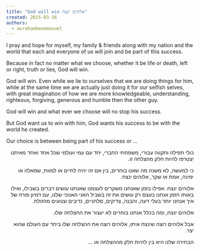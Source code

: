 ```yaml
---
title: "God will win אלוהים ינצח"
created: 2015-03-16
authors: 
  - avrahambenemanuel
---
```


I pray and hope for myself, my family & friends along with my nation and the world that each and everyone of us will join and be part of this success.

Because in fact no matter what we choose, whether it be life or death, left or right, truth or lies, God will win.

God will win. Even while we lie to ourselves that we are doing things for him, while at the same time we are actually just doing it for our selfish selves, with great imagination of how we are more knowledgeable, understanding, righteous, forgiving, generous and humble then the other guy.

God will win and what ever we choose will no stop his success.

But God want us to win with him, God wants his success to be with the world he created.

Our choice is between being part of his success or ...
<div dir="rtl">
כולי תפילה ותקווה עבורי, משפחתי החברי, יחד עם עמי ועולמי שכל אחד ואחד מאיתנו יצטרפו להיות חלק מהצלחה זו.

כי למעשה, לא משנה מה שאנו בוחרים, בין אם זה יהיה לחיים או למוות, שמאלה או ימינה, אמת או שקר, אלוהים ינצח.

אלוהים ינצח. אפילו בזמן שאנחנו משקרים לעצמנו שאנחנו עושים דברים בשבילו, ואילו באותו הזמן אנחנו בעצם רק עושים את זה בשביל האני האנוכי שלנו, עם דמיון פורה של איך אנחנו יותר בעלי דעה, והבנה, צדיקים, סלחניים, נדיבים וצנועים מהזולת.

אלוהים ינצח, ומה בכלל אנחנו בוחרים לא יעצור את ההצלחה שלו.

אבל אלוהים רוצה שינצח איתו, אלוהים רוצה את ההצלחה שלו ביחד עם העולם שהוא יצר.

הבחירה שלנו היא בין להיות חלק מההצלחה או ...
</div>